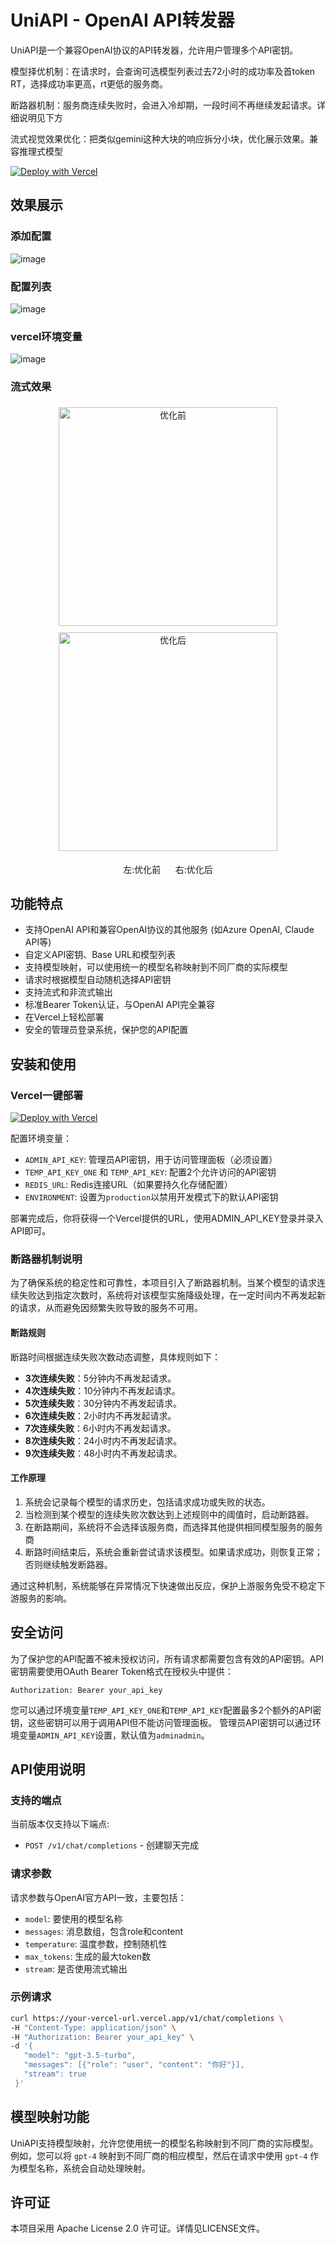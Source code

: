 # UniAPI - OpenAI API转发器

UniAPI是一个兼容OpenAI协议的API转发器，允许用户管理多个API密钥。

模型择优机制：在请求时，会查询可选模型列表过去72小时的成功率及首token RT，选择成功率更高，rt更低的服务商。

断路器机制：服务商连续失败时，会进入冷却期，一段时间不再继续发起请求。详细说明见下方

流式视觉效果优化：把类似gemini这种大块的响应拆分小块，优化展示效果。兼容推理式模型


[![Deploy with Vercel](https://vercel.com/button)](https://vercel.com/new/clone?repository-url=https%3A%2F%2Fgithub.com%2Fzhangtyzzz%2Funi-api&env=ADMIN_API_KEY,TEMP_API_KEY,ENVIRONMENT&envDescription=%60ADMIN_API_KEY%60%3A%20%E7%AE%A1%E7%90%86%E5%91%98API%E5%AF%86%E9%92%A5%EF%BC%8C%E7%94%A8%E4%BA%8E%E8%AE%BF%E9%97%AE%E7%AE%A1%E7%90%86%E9%9D%A2%E6%9D%BF%EF%BC%88%E5%BF%85%E9%A1%BB%E8%AE%BE%E7%BD%AE%EF%BC%89%20%20%60TEMP_API_KEY_ONE%60%20%E5%92%8C%20%60TEMP_API_KEY%60%3A%20%E9%85%8D%E7%BD%AE2%E4%B8%AA%E5%85%81%E8%AE%B8%E8%AE%BF%E9%97%AE%E7%9A%84API%E5%AF%86%E9%92%A5%20%60REDIS_URL%60%3A%20Redis%E8%BF%9E%E6%8E%A5URL%EF%BC%88%E5%A6%82%E6%9E%9C%E8%A6%81%E6%8C%81%E4%B9%85%E5%8C%96%E5%AD%98%E5%82%A8%E9%85%8D%E7%BD%AE%EF%BC%89%20%60ENVIRONMENT%60%3A%20%E8%AE%BE%E7%BD%AE%E4%B8%BA%60production%60%E4%BB%A5%E7%A6%81%E7%94%A8%E5%BC%80%E5%8F%91%E6%A8%A1%E5%BC%8F%E4%B8%8B%E7%9A%84%E9%BB%98%E8%AE%A4API%E5%AF%86%E9%92%A5)

## 效果展示
### 添加配置
![image](https://github.com/user-attachments/assets/297461f8-1d4a-40ab-9e36-ae7a1da3dae7)
### 配置列表
![image](https://github.com/user-attachments/assets/bb9d3bef-da29-467f-b722-2287aa570c08)
### vercel环境变量
![image](https://github.com/user-attachments/assets/6e9fc577-e8c2-4693-a677-614b7328b0ed)
### 流式效果
<p align="center">  
    <img src="assets/origin_stream.gif" alt="优化前" width="350" style="display: inline-block; margin: 5px;"/>  
    <img src="assets/opt_stream.gif" alt="优化后" width="350" style="display: inline-block; margin: 5px;"/>  
</p>  
<p align="center">  
    左:优化前 &nbsp;&nbsp;&nbsp;&nbsp;&nbsp;右:优化后  
</p>  

## 功能特点

- 支持OpenAI API和兼容OpenAI协议的其他服务 (如Azure OpenAI, Claude API等)
- 自定义API密钥、Base URL和模型列表
- 支持模型映射，可以使用统一的模型名称映射到不同厂商的实际模型
- 请求时根据模型自动随机选择API密钥
- 支持流式和非流式输出
- 标准Bearer Token认证，与OpenAI API完全兼容
- 在Vercel上轻松部署
- 安全的管理员登录系统，保护您的API配置

## 安装和使用


### Vercel一键部署
[![Deploy with Vercel](https://vercel.com/button)](https://vercel.com/new/clone?repository-url=https%3A%2F%2Fgithub.com%2Fzhangtyzzz%2Funi-api&env=ADMIN_API_KEY,TEMP_API_KEY,ENVIRONMENT&envDescription=%60ADMIN_API_KEY%60%3A%20%E7%AE%A1%E7%90%86%E5%91%98API%E5%AF%86%E9%92%A5%EF%BC%8C%E7%94%A8%E4%BA%8E%E8%AE%BF%E9%97%AE%E7%AE%A1%E7%90%86%E9%9D%A2%E6%9D%BF%EF%BC%88%E5%BF%85%E9%A1%BB%E8%AE%BE%E7%BD%AE%EF%BC%89%20%20%60TEMP_API_KEY_ONE%60%20%E5%92%8C%20%60TEMP_API_KEY%60%3A%20%E9%85%8D%E7%BD%AE2%E4%B8%AA%E5%85%81%E8%AE%B8%E8%AE%BF%E9%97%AE%E7%9A%84API%E5%AF%86%E9%92%A5%20%60REDIS_URL%60%3A%20Redis%E8%BF%9E%E6%8E%A5URL%EF%BC%88%E5%A6%82%E6%9E%9C%E8%A6%81%E6%8C%81%E4%B9%85%E5%8C%96%E5%AD%98%E5%82%A8%E9%85%8D%E7%BD%AE%EF%BC%89%20%60ENVIRONMENT%60%3A%20%E8%AE%BE%E7%BD%AE%E4%B8%BA%60production%60%E4%BB%A5%E7%A6%81%E7%94%A8%E5%BC%80%E5%8F%91%E6%A8%A1%E5%BC%8F%E4%B8%8B%E7%9A%84%E9%BB%98%E8%AE%A4API%E5%AF%86%E9%92%A5)

配置环境变量：
- `ADMIN_API_KEY`: 管理员API密钥，用于访问管理面板（必须设置）
- `TEMP_API_KEY_ONE` 和 `TEMP_API_KEY`: 配置2个允许访问的API密钥
- `REDIS_URL`: Redis连接URL（如果要持久化存储配置）
- `ENVIRONMENT`: 设置为`production`以禁用开发模式下的默认API密钥

部署完成后，你将获得一个Vercel提供的URL，使用ADMIN_API_KEY登录并录入API即可。

### 断路器机制说明

为了确保系统的稳定性和可靠性，本项目引入了断路器机制。当某个模型的请求连续失败达到指定次数时，系统将对该模型实施降级处理，在一定时间内不再发起新的请求，从而避免因频繁失败导致的服务不可用。

#### 断路规则

断路时间根据连续失败次数动态调整，具体规则如下：

- **3次连续失败**：5分钟内不再发起请求。
- **4次连续失败**：10分钟内不再发起请求。
- **5次连续失败**：30分钟内不再发起请求。
- **6次连续失败**：2小时内不再发起请求。
- **7次连续失败**：6小时内不再发起请求。
- **8次连续失败**：24小时内不再发起请求。
- **9次连续失败**：48小时内不再发起请求。

#### 工作原理

1. 系统会记录每个模型的请求历史，包括请求成功或失败的状态。
2. 当检测到某个模型的连续失败次数达到上述规则中的阈值时，启动断路器。
3. 在断路期间，系统将不会选择该服务商，而选择其他提供相同模型服务的服务商
4. 断路时间结束后，系统会重新尝试请求该模型。如果请求成功，则恢复正常；否则继续触发断路器。

通过这种机制，系统能够在异常情况下快速做出反应，保护上游服务免受不稳定下游服务的影响。


## 安全访问

为了保护您的API配置不被未授权访问，所有请求都需要包含有效的API密钥。API密钥需要使用OAuth Bearer Token格式在授权头中提供：

```
Authorization: Bearer your_api_key
```

您可以通过环境变量`TEMP_API_KEY_ONE`和`TEMP_API_KEY`配置最多2个额外的API密钥，这些密钥可以用于调用API但不能访问管理面板。
管理员API密钥可以通过环境变量`ADMIN_API_KEY`设置，默认值为`adminadmin`。

## API使用说明

### 支持的端点

当前版本仅支持以下端点:
- `POST /v1/chat/completions` - 创建聊天完成

### 请求参数

请求参数与OpenAI官方API一致，主要包括：
- `model`: 要使用的模型名称
- `messages`: 消息数组，包含role和content
- `temperature`: 温度参数，控制随机性
- `max_tokens`: 生成的最大token数
- `stream`: 是否使用流式输出

### 示例请求

```bash
curl https://your-vercel-url.vercel.app/v1/chat/completions \
-H "Content-Type: application/json" \
-H "Authorization: Bearer your_api_key" \
-d '{
   "model": "gpt-3.5-turbo",
   "messages": [{"role": "user", "content": "你好"}],
   "stream": true
 }'
```

## 模型映射功能

UniAPI支持模型映射，允许您使用统一的模型名称映射到不同厂商的实际模型。例如，您可以将 `gpt-4` 映射到不同厂商的相应模型，然后在请求中使用 `gpt-4` 作为模型名称，系统会自动处理映射。

## 许可证

本项目采用 Apache License 2.0 许可证。详情见LICENSE文件。
